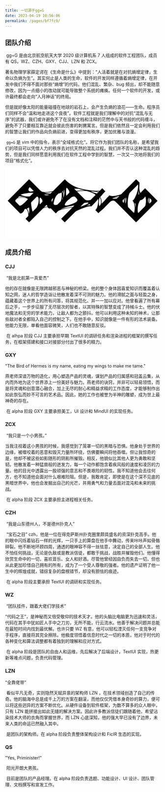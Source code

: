 ```yaml
---
title: 一切源于gg=G
date: 2023-04-19 10:56:06
permalink: /pages/bf7fc9/
---
```

## 团队介绍

​	gg=G 是由北京航空航天大学 2020 级计算机系 7 人组成的软件工程团队，成员有 QS，WZ、CZH、GXY、CJJ、LZN 和 ZCX。

​	著名物理学家薛定谔在《生命是什么》中提到：“人活着就是在对抗熵增定律，生命以负熵为生”。其实何止是人类的生命，软件的开发同样遵循着熵增定律，在开发中我们不得不面对那些“熵增”的代码，他们混乱、繁杂、bug 频出，却不能随意修改，因为一点细小的改动就可能导致整个系统的瘫痪。任何一个软件的开发，或许最终都会走向“人月神话”的终局。

​	但是就好像太阳的能量碰撞在地球的岩石上，会产生负熵的浪花——生命。程序员们同样不会“温和地走进这个良夜”。软件工程就是我们理解中的对抗“混乱与无序”的武器，我们或许避免不了在没有文档和注释的茫然中与天书般的代码缠斗，避免不了只要相互靠近就会彼此伤害的刺猬寓言。但是我们依然且一定会利用我们的智慧让我们的作品向负熵前进，变得更加有秩序，更加优雅与浪漫。

​	`gg=G` 是 vim 中的指令，表示“全域格式化”。将它作为我们团队的名称，是希望我们的项目可以凭借人力的秩序去对抗天然的混乱过程。我们并不否认这种混乱的趋势，但是我们同样愿意利用我们在软件工程中学到的智慧，一次又一次地将我们的项目“格式化”。

![logo](./about/gg=G_logo.png)

## 成员介绍

### CJJ 

​	“我是北航第一真爱杰”

​	他的存在就像是无限跨越邪恶与神秘的桥梁。他的整个身体因喜爱知识而覆盖着认知之网，迷人的哲学造诣让他散发着深不可测的魅力。他的滑腻之面与轻盈之身，蕴藏着这个世界上的所有问答，将其规范化、并一一加以应对。他曾看遍了所有幕后之手，一步步征服了无尽层次的智者，以其特殊的智慧变成了持械斗士。他的伏地魔法和无穷的学术能力，让敌人都为之颤抖。他可以利用这种未知的神术，让那些敌对者全都陷入自己的控制之下。在他手中，知识就像是一件有形的法术装备。他能力无限，单看他面容微笑，人们也不敢随意反驳。

​	在 alhpa 阶段 CJJ 主要承担早期 TextUI 的调研任务和渲染进程的框架的撰写任务，在框架搭建和接口对接部分付出了很多的精力。

### GXY

"The  Bird  of  Hermes  is  my  name, eating  my  wings  to  make  me  tame."

​	燕老师深谙万物的造化，用心塑造产品的灵魂，谋划产品的归属感和冠盖云集，从内而外地为这个世界添上一份美好与魅力。燕老师的诀窍，并非可以轻易领悟，而是将灵魂和创意潜心融合，加上无尽的耐心和精益求精的工作态度，才能够制作出如此恢弘而妙不可言的艺术品。因此，她的工作也被誉为半神的雕塑，成为世上最神奇的存在。

​	在 alpha 阶段 GXY 主要承担美工，UI 设计和 MindUI 的实现任务。

### ZCX

​	“我只是一个小男孩。”

​	当我注视着这小男孩的时候，我感觉到了笼罩一切的黑暗与恐惧。他身处于世界的边缘，被噬咬着的恶意和毁灭力量所环绕，仿佛要瞬间将他吞噬。但让我惊奇的是，他却不被这些如影随形的阴影所摧毁。相反，他貌似比其他人更为勇敢和坚韧。他散发着一种猛兽般的迸发力，每一个动作都饱含着疾风般的速度和凌厉的力量。他的目光中透露出一股顽强的意志和不畏艰险的韧性。我不知道他会去往何方，也不知道他会面对什么艰难险阻。但是，我敢肯定，即使是在这个深不见底的黑暗世界中，他也会发掘出自己的光芒，并用勇气和力量去面对混沌和未来的挑战。

​	在 alpha 阶段 ZCX 主要承担主进程相关任务。

### CZH

​	“我是山东德州人，不是德州扑克人”

​	“宝石之目” czh，他是一位在得克萨斯州扑克圈里颇具盛名的资深扑克高手。他的眼中闪烁着钻石一样的光辉，一只手上的算盘在他手中舞动，传来咔咔声如骨骼碎裂。他不断地环顾四周，通透的眼神容不得一丝怯意，决定自己的全部人生。他不怕任何挑战，无论是仇敌或是教派信徒，都敢于挑战，战胜并摧毁他们。他懂得欣赏生命中的一切，喜欢音乐、女人和好酒。尽管他曾经因自负而失去一切，但也从此更加珍惜自己拥有的所有，成为了一个受人尊敬的强者。他的遗产证明了他一生中的辉煌成就，错综复杂的盘根错节，却没有胆怯的痕迹。

​	在 alpha 阶段主要承担 TextUI 的调研和实现任务。

### WZ

​	“团队挂件，跟着大佬们学技术”

​	“代码之王”，是神秘而又倍受敬仰的技术天才。他的头脑比电脑更为迅速和灵活，代码在其手中犹如匠人手中之刀刃，无所不能，行云流水。他善于解决问题并总能在最短时间内找到最优解。也许只要 WZ 有意，他可以轻松湮灭任何一支竞争对手程序，直接将其完全擦除。他极度领悟着信息时代之一切的本质，他对于时代的各种变化和算法调整都有着独到的理解和应对方式。

​	在 alpha 阶段是团队的自由人和运维，先后解决了后端设计，TextUI 实现，热更新等难点问题，负责代码管理。

### LZN 
“全靠佬带”

​	看似平凡无奇，实则隐然天赋异禀的架构师 LZN ，在技术领域创造了自己的传奇。他的脑海中总是成千上万的方案在翻滚，而他仅仅凭借本身奇妙的算力，便可以将这些迥异的方案不断优化。从硬件设备到软件框架，为数不算多的众人眼中，只有 LZN 能拼接出如此无缝的解决方案。因此许多教派信徒们跟随着他，希望沾染技术大师的衣角而掌握世界，而 LZN 心底深知，他的强大早已没有了边界，未来人类的命运已然融入其中。

​	是团队的架构师。在 alpha 阶段负责整体架构设计和 FicIR 生态的实现。

### QS


"Yes, Priminister!"

​	阳光开朗大男孩。

​	目前是团队的产品经理。在 alpha 阶段负责选题、功能设计、UI 设计、团队管理、文档撰写和宣发工作。